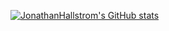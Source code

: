 [![JonathanHallstrom's GitHub stats](https://github-readme-stats.vercel.app/api?username=JonathanHallstrom&theme=dark)](https://github.com/anuraghazra/github-readme-stats)
